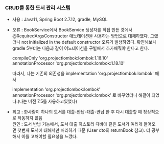 ### CRUD를 통한 도서 관리 시스템 
- 사용 : Java11, Spring Boot 2.7.12, gradle, MySQL

- 오류 : BookService에서 BookService 생성자를 직접 만든 것에서 @RequiredArgsConstructor 애노테이션을 사용하는 방법으로 대체하였다. 그랬더니 not initialized in the default constructor 오류가 발생하였다. 확인해보니 gradle 5부터는 다음과 같이 어노테이션을 구별해서 추가해줘야 한다고 한다.   

  compileOnly 'org.projectlombok:lombok:1.18.10'  
  annotationProcessor 'org.projectlombok:lombok:1.18.10'  

  따라서, 나는 기존의 의존성을 implementation 'org.projectlombok:lombok' 에서 

  implementation 'org.projectlombok:lombok'  
  annotationProcessor 'org.projectlombok:lombok' 로 바꾸었더니 해결이 되었다.(나는 버전 7.5를 사용하고있었다)  
- 회고 :
한사람이 하나의 도서를 대출-반납-대출-반납 한 후 다시 대출할 때 정상적으로 작동하지 않음  
원인 : 도서 반납 기능에서, 도서 대출 히스토리 디비에 같은 도서가 여러개 들어오면 첫번째 도서에 대해서만 처리하기 때문 (User dto의 returnBook 참고). 더 공부해서 이를 고쳐야할 필요성을 느꼈다.
